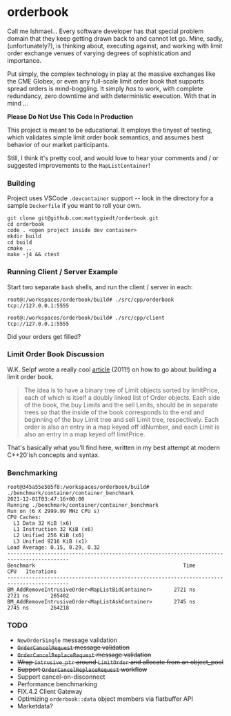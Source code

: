 # orderbook
Call me Ishmael... Every software developer has that special problem domain that they keep getting drawn back to and cannot let go. Mine, sadly, (unfortunately?), is thinking about, executing against, and working with limit order exchange venues of varying degrees of sophistication and importance.

Put simply, the complex technology in play at the massive exchanges like the CME Globex, or even any full-scale limit order book that supports spread orders is mind-boggling. It simply _has_ to work, with complete redundancy, zero downtime and with deterministic execution. With that in mind ...

**Please Do Not Use This Code In Production**

This project is meant to be educational. It employs the tinyest of testing, which validates simple limit order book semantics, and assumes best behavior of our market participants.

Still, I think it's pretty cool, and would love to hear your comments and / or suggested improvements to the `MapListContainer`!

### Building
Project uses VSCode `.devcontainer` support -- look in the directory for a sample `Dockerfile` if you want to roll your own.
```
git clone git@github.com:mattygiedt/orderbook.git
cd orderbook
code . <open project inside dev container>
mkdir build
cd build
cmake ..
make -j4 && ctest
```

### Running Client / Server Example
Start two separate `bash` shells, and run the client / server in each:
```
root@:/workspaces/orderbook/build# ./src/cpp/orderbook tcp://127.0.0.1:5555
```
```
root@:/workspaces/orderbook/build# ./src/cpp/client tcp://127.0.0.1:5555
```
Did your orders get filled?

### Limit Order Book Discussion
W.K. Selpf wrote a really cool [article](http://howtohft.wordpress.com/2011/02/15/how-to-build-a-fast-limit-order-book/) (2011!) on how to go about building a limit order book.
>The idea is to have a binary tree of Limit objects sorted by limitPrice, each of which is itself a doubly linked list of Order objects.  Each side of the book, the buy Limits and the sell Limits, should be in separate trees so that the inside of the book corresponds to the end and beginning of the buy Limit tree and sell Limit tree, respectively.  Each order is also an entry in a map keyed off idNumber, and each Limit is also an entry in a map keyed off limitPrice.

That's basically what you'll find here, written in my best attempt at modern C++20'ish concepts and syntax.

### Benchmarking
```
root@345a55e505f8:/workspaces/orderbook/build# ./benchmark/container/container_benchmark
2021-12-01T03:47:16+00:00
Running ./benchmark/container/container_benchmark
Run on (6 X 2999.99 MHz CPU s)
CPU Caches:
  L1 Data 32 KiB (x6)
  L1 Instruction 32 KiB (x6)
  L2 Unified 256 KiB (x6)
  L3 Unified 9216 KiB (x1)
Load Average: 0.15, 0.29, 0.32
------------------------------------------------------------------------------------------
Benchmark                                                Time             CPU   Iterations
------------------------------------------------------------------------------------------
BM_AddRemoveIntrusiveOrder<MapListBidContainer>       2721 ns         2721 ns       265402
BM_AddRemoveIntrusiveOrder<MapListAskContainer>       2745 ns         2745 ns       264218
```

### TODO
* `NewOrderSingle` message validation
* ~~`OrderCancelRequest` message validation~~
* ~~`OrderCancelReplaceRequest` message validation~~
* ~~Wrap `intrusive_ptr` around `LimitOrder` and allocate from an object_pool~~
* ~~Support `OrderCancelReplaceRequest` workflow~~
* Support cancel-on-disconnect
* Performance benchmarking
* FIX.4.2 Client Gateway
* Optimizing `orderbook::data` object members via flatbuffer API
* Marketdata?
